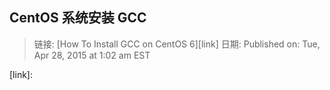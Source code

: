 ## CentOS 系统安装 GCC

> 链接: [How To Install GCC on CentOS 6][link]
> 日期: Published on: Tue, Apr 28, 2015 at 1:02 am EST



[link]: 
